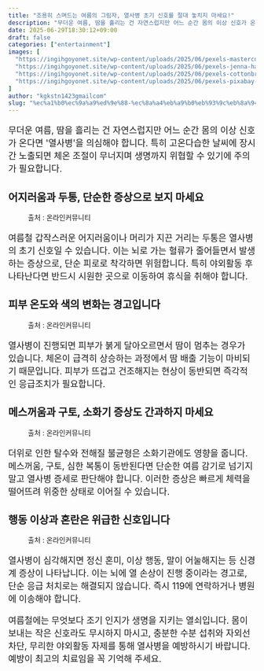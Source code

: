 ```yaml
---
title: "조용히 스며드는 여름의 그림자, 열사병 초기 신호를 절대 놓치지 마세요!"
description: "무더운 여름, 땀을 흘리는 건 자연스럽지만 어느 순간 몸의 이상 신호가 온다면 '열사병'을 의심해야 합니다. 특히 고온다습한 날씨에 장시간 노출되면 체온 조절이 무너지며 생명까지 위협할 수 있기에 주의가 필요합니다."
date: 2025-06-29T18:30:12+09:00
draft: false
categories: ["entertainment"]
images: [
  "https://ingihgoyonet.site/wp-content/uploads/2025/06/pexels-mastercowley-897817-1024x683.jpg"
  "https://ingihgoyonet.site/wp-content/uploads/2025/06/pexels-jenna-hamra-248942-1138531-1024x640.jpg"
  "https://ingihgoyonet.site/wp-content/uploads/2025/06/pexels-cottonbro-5712686-1-1024x683.jpg"
  "https://ingihgoyonet.site/wp-content/uploads/2025/06/pexels-pixabay-301599-1024x576.jpg"
]
author: "kgkstn1423gmailcom"
slug: "%ec%a1%b0%ec%9a%a9%ed%9e%88-%ec%8a%a4%eb%a9%b0%eb%93%9c%eb%8a%94-%ec%97%ac%eb%a6%84%ec%9d%98-%ea%b7%b8%eb%a6%bc%ec%9e%90-%ec%97%b4%ec%82%ac%eb%b3%91-%ec%b4%88%ea%b8%b0-%ec%8b%a0%ed%98%b8%eb%a5%bc"
---
```


<p style="font-size:18px">무더운 여름, 땀을 흘리는 건 자연스럽지만 어느 순간 몸의 이상 신호가 온다면 '열사병'을 의심해야 합니다. 특히 고온다습한 날씨에 장시간 노출되면 체온 조절이 무너지며 생명까지 위협할 수 있기에 주의가 필요합니다.</p> <h2 >어지러움과 두통, 단순한 증상으로 보지 마세요</h2> <figure ><img src="https://ingihgoyonet.site/wp-content/uploads/2025/06/pexels-mastercowley-897817-1024x683.jpg" alt="" style="aspect-ratio:16/9;object-fit:cover"/><figcaption >출처 : 온라인커뮤니티</figcaption></figure> <p style="font-size:18px">여름철 갑작스러운 어지러움이나 머리가 지끈 거리는 두통은 열사병의 초기 신호일 수 있습니다. 이는 뇌로 가는 혈류가 줄어들면서 발생하는 증상으로, 단순 피로로 착각하면 위험합니다. 특히 야외활동 후 나타난다면 반드시 시원한 곳으로 이동하여 휴식을 취해야 합니다.</p> <h2 >피부 온도와 색의 변화는 경고입니다</h2> <figure ><img src="https://ingihgoyonet.site/wp-content/uploads/2025/06/pexels-jenna-hamra-248942-1138531-1024x640.jpg" alt="" style="aspect-ratio:16/9;object-fit:cover"/><figcaption >출처 : 온라인커뮤니티</figcaption></figure> <p style="font-size:18px">열사병이 진행되면 피부가 붉게 달아오르면서 땀이 멈추는 경우가 있습니다. 체온이 급격히 상승하는 과정에서 땀 배출 기능이 마비되기 때문입니다. 피부가 뜨겁고 건조해지는 현상이 동반되면 즉각적인 응급조치가 필요합니다.</p> <h2 >메스꺼움과 구토, 소화기 증상도 간과하지 마세요</h2> <figure ><img src="https://ingihgoyonet.site/wp-content/uploads/2025/06/pexels-cottonbro-5712686-1-1024x683.jpg" alt="" style="aspect-ratio:16/9;object-fit:cover"/><figcaption >출처 : 온라인커뮤니티</figcaption></figure> <p style="font-size:18px">더위로 인한 탈수와 전해질 불균형은 소화기관에도 영향을 줍니다. 메스꺼움, 구토, 심한 복통이 동반된다면 단순한 여름 감기로 넘기지 말고 열사병 증세로 판단해야 합니다. 이러한 증상은 빠르게 체력을 떨어뜨려 위중한 상태로 이어질 수 있습니다.</p> <h2 >행동 이상과 혼란은 위급한 신호입니다</h2> <figure ><img src="https://ingihgoyonet.site/wp-content/uploads/2025/06/pexels-pixabay-301599-1024x576.jpg" alt="" style="aspect-ratio:16/9;object-fit:cover"/><figcaption >출처 : 온라인커뮤니티</figcaption></figure> <p style="font-size:18px">열사병이 심각해지면 정신 혼미, 이상 행동, 말이 어눌해지는 등 신경계 증상이 나타납니다. 이는 뇌에 열 손상이 진행 중이라는 경고로, 단순 응급 처치로는 해결되지 않습니다. 즉시 119에 연락하거나 병원에 이송해야 합니다.</p> <p style="font-size:18px">여름철에는 무엇보다 조기 인지가 생명을 지키는 열쇠입니다. 몸이 보내는 작은 신호라도 무시하지 마시고, 충분한 수분 섭취와 자외선 차단, 무리한 야외활동 자제를 통해 열사병을 예방하시기 바랍니다. 예방이 최고의 치료임을 꼭 기억해 주세요.</p>
